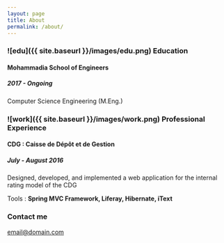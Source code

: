 ```yaml
---
layout: page
title: About
permalink: /about/
---
```


### ![edu]({{ site.baseurl }}/images/edu.png) Education

#### Mohammadia School of Engineers

##### 2017 - Ongoing
Computer Science Engineering
(M.Eng.)

### ![work]({{ site.baseurl }}/images/work.png) Professional Experience

#### CDG : Caisse de Dépôt et de Gestion

##### July - August 2016
Designed, developed, and implemented a web application for the internal rating model of the CDG

Tools :  **Spring MVC Framework, Liferay, Hibernate, iText**

### Contact me

[email@domain.com](mailto:email@domain.com)
